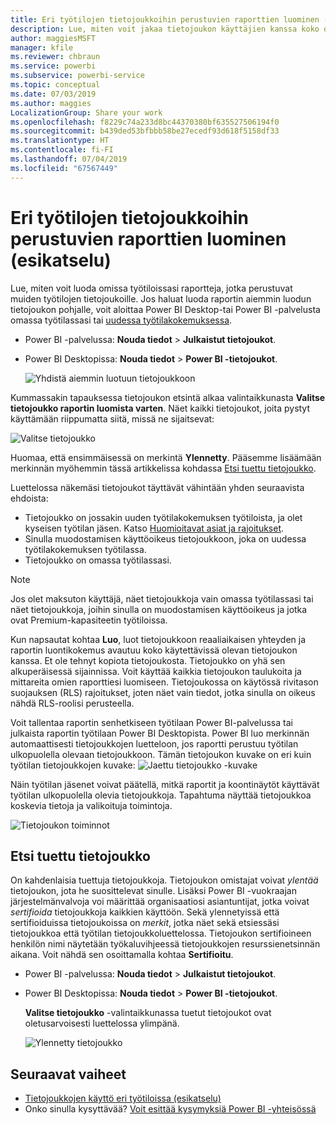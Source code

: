 ```yaml
---
title: Eri työtilojen tietojoukkoihin perustuvien raporttien luominen (esikatselu) – Power BI
description: Lue, miten voit jakaa tietojoukon käyttäjien kanssa koko organisaatiossa. He voivat luoda omissa työtiloissaan raportteja, jotka perustuvat sinun tietojoukollesi.
author: maggiesMSFT
manager: kfile
ms.reviewer: chbraun
ms.service: powerbi
ms.subservice: powerbi-service
ms.topic: conceptual
ms.date: 07/03/2019
ms.author: maggies
LocalizationGroup: Share your work
ms.openlocfilehash: f8229c74a233d8bc44370380bf635527506194f0
ms.sourcegitcommit: b439ded53bfbbb58be27ecedf93d618f5158df33
ms.translationtype: HT
ms.contentlocale: fi-FI
ms.lasthandoff: 07/04/2019
ms.locfileid: "67567449"
---
```

# <a name="create-reports-based-on-datasets-from-different-workspaces-preview"></a>Eri työtilojen tietojoukkoihin perustuvien raporttien luominen (esikatselu)

Lue, miten voit luoda omissa työtiloissasi raportteja, jotka perustuvat muiden työtilojen tietojoukoille. Jos haluat luoda raportin aiemmin luodun tietojoukon pohjalle, voit aloittaa Power BI Desktop-tai Power BI -palvelusta omassa työtilassasi tai [uudessa työtilakokemuksessa](service-create-the-new-workspaces.md).

- Power BI -palvelussa: **Nouda tiedot** > **Julkaistut tietojoukot**.
- Power BI Desktopissa: **Nouda tiedot** > **Power BI -tietojoukot**.

    ![Yhdistä aiemmin luotuun tietojoukkoon](media/service-datasets-across-workspaces/power-bi-connect-dataset-pk.png)
   
Kummassakin tapauksessa tietojoukon etsintä alkaa valintaikkunasta **Valitse tietojoukko raportin luomista varten**. Näet kaikki tietojoukot, joita pystyt käyttämään riippumatta siitä, missä ne sijaitsevat:

![Valitse tietojoukko](media/service-datasets-across-workspaces/power-bi-select-dataset.png)

Huomaa, että ensimmäisessä on merkintä **Ylennetty**. Pääsemme lisäämään merkinnän myöhemmin tässä artikkelissa kohdassa [Etsi tuettu tietojoukko](#find-an-endorsed-dataset).

Luettelossa näkemäsi tietojoukot täyttävät vähintään yhden seuraavista ehdoista:

- Tietojoukko on jossakin uuden työtilakokemuksen työtiloista, ja olet kyseisen työtilan jäsen. Katso [Huomioitavat asiat ja rajoitukset](service-datasets-across-workspaces.md#considerations-and-limitations).
- Sinulla muodostamisen käyttöoikeus tietojoukkoon, joka on uudessa työtilakokemuksen työtilassa.
- Tietojoukko on omassa työtilassasi.

> [!NOTE]
> Jos olet maksuton käyttäjä, näet tietojoukkoja vain omassa työtilassasi tai näet tietojoukkoja, joihin sinulla on muodostamisen käyttöoikeus ja jotka ovat Premium-kapasiteetin työtiloissa.

Kun napsautat kohtaa **Luo**, luot tietojoukkoon reaaliaikaisen yhteyden ja raportin luontikokemus avautuu koko käytettävissä olevan tietojoukon kanssa. Et ole tehnyt kopiota tietojoukosta. Tietojoukko on yhä sen alkuperäisessä sijainnissa. Voit käyttää kaikkia tietojoukon taulukoita ja mittareita omien raporttiesi luomiseen. Tietojoukossa on käytössä rivitason suojauksen (RLS) rajoitukset, joten näet vain tiedot, jotka sinulla on oikeus nähdä RLS-roolisi perusteella.

Voit tallentaa raportin senhetkiseen työtilaan Power BI-palvelussa tai julkaista raportin työtilaan Power BI Desktopista. Power BI luo merkinnän automaattisesti tietojoukkojen luetteloon, jos raportti perustuu työtilan ulkopuolella olevaan tietojoukkoon. Tämän tietojoukon kuvake on eri kuin työtilan tietojoukkojen kuvake: ![Jaettu tietojoukko -kuvake](media/service-datasets-discover-across-workspaces/power-bi-shared-dataset-icon.png)

Näin työtilan jäsenet voivat päätellä, mitkä raportit ja koontinäytöt käyttävät työtilan ulkopuolella olevia tietojoukkoja. Tapahtuma näyttää tietojoukkoa koskevia tietoja ja valikoituja toimintoja.

![Tietojoukon toiminnot](media/service-datasets-across-workspaces/power-bi-dataset-actions.png)

## <a name="find-an-endorsed-dataset"></a>Etsi tuettu tietojoukko

On kahdenlaisia tuettuja tietojoukkoja. Tietojoukon omistajat voivat *ylentää* tietojoukon, jota he suosittelevat sinulle. Lisäksi Power BI -vuokraajan järjestelmänvalvoja voi määrittää organisaatiosi asiantuntijat, jotka voivat *sertifioida* tietojoukkoja kaikkien käyttöön. Sekä ylennetyissä että sertifioiduissa tietojoukoissa on *merkit*, jotka näet sekä etsiessäsi tietojoukkoa että työtilan tietojoukkoluettelossa. Tietojoukon sertifioineen henkilön nimi näytetään työkaluvihjeessä tietojoukkojen resurssienetsinnän aikana. Voit nähdä sen osoittamalla kohtaa **Sertifioitu**.

- Power BI -palvelussa: **Nouda tiedot** > **Julkaistut tietojoukot**.
- Power BI Desktopissa: **Nouda tiedot** > **Power BI -tietojoukot**.

    **Valitse tietojoukko** -valintaikkunassa tuetut tietojoukot ovat oletusarvoisesti luettelossa ylimpänä. 

    ![Ylennetty tietojoukko](media/service-datasets-certify-promote/power-bi-dataset-promoted.png)

## <a name="next-steps"></a>Seuraavat vaiheet

- [Tietojoukkojen käyttö eri työtiloissa (esikatselu)](service-datasets-across-workspaces.md)
- Onko sinulla kysyttävää? [Voit esittää kysymyksiä Power BI -yhteisössä](http://community.powerbi.com/)
